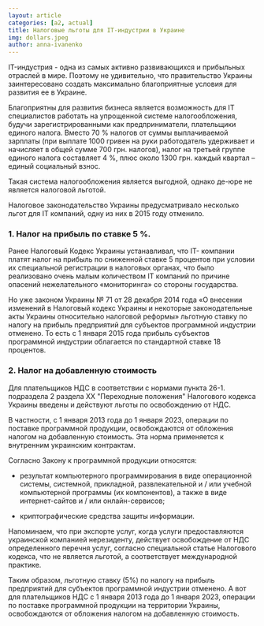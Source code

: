 ```yaml
---
layout: article
categories: [a2, actual]
title: Налоговые льготы для IT-индустрии в Украине
img: dollars.jpeg
author: anna-ivanenko
--- 
```

IT-индустрия - одна из самых активно развивающихся и прибыльных отраслей в мире. Поэтому не удивительно, что правительство
Украины заинтересовано создать максимально благоприятные условия для развития ее в Украине. 

Благоприятны для развития бизнеса является возможность для IT специалистов работать на упрощенной системе налогообложения,
будучи зарегистрированными как предприниматели, плательщики единого налога. Вместо 70 % налогов от суммы выплачиваемой 
зарплаты (при выплате 1000 гривен на руки работодатель удерживает и начисляет в общей сумме 700 грн. налогов), налог на 
третьей группе единого налога составляет 4 %, плюс около 1300 грн. каждый квартал – единый социальный взнос.

Такая система налогообложения является выгодной, однако де-юре не является налоговой льготой. 

Налоговое законодательство Украины предусматривало несколько льгот для IT компаний, одну из них в 2015 году 
отменило.

### 1.	Налог на прибыль по ставке 5 %.

Ранее Налоговый Кодекс Украины устанавливал, что IT- компании платят налог на прибыль по сниженной ставке 5 процентов 
при условии их специальной регистрации в налоговых органах, что было реализовано очень малым количеством IT компаний 
по причине опасений нежелательного «мониторинга» со стороны государства.

Но уже законом Украины № 71 от 28 декабря 2014 года «О внесении изменений в Налоговый кодекс Украины и некоторые 
законодательные акты Украины относительно налоговой реформы» льготную ставку по налогу на прибыль предприятий для 
субъектов программной индустрии  отменено. То есть с 1 января 2015 года прибыль субъектов программной индустрии 
облагается по стандартной ставке 18 процентов.

### 2.	Налог на добавленную стоимость 

Для плательщиков НДС в соответствии с нормами пункта 26-1. подраздела 2 раздела XX "Переходные положения" Налогового
кодекса Украины введены и действуют льготы по освобождению от НДС. 

В частности, с 1 января 2013 года до 1 января 2023, операции по поставке программной продукции, освобождаются от 
обложения налогом на добавленную стоимость. Эта норма применяется к внутренним украинским контрактам.

Согласно Закону к программной продукции относятся:

* результат компьютерного программирования в виде операционной системы, системной, прикладной, развлекательной 
и / или учебной компьютерной программы (их компонентов), а также в виде интернет-сайтов и / или онлайн-сервисов;

* криптографические средства защиты информации.

Напоминаем, что при экспорте услуг, когда услуги предоставляются украинской компанией нерезиденту, действует 
освобождение от НДС определенного перечня услуг, согласно специальной статье Налогового кодекса, что не является 
льготой, а соответствует международной практике. 

Таким образом, льготную ставку (5%) по налогу на прибыль предприятий для субъектов программной индустрии  отменено. 
А вот для плательщиков НДС с 1 января 2013 года до 1 января 2023, операции по поставке программной продукции на территории 
Украины, освобождаются от обложения налогом на добавленную стоимость.

